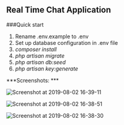 ## Real Time Chat Application
###Quick start

1. Rename .env.example to .env
2. Set up database configuration in .env file
3. *composer install*
4. *php artisan migrate*
5. *php artisan db:seed*
6. *php artisan key:generate*

***Screenshots: ***

![Screenshot at 2019-08-02 16-39-11](https://user-images.githubusercontent.com/24662381/62378061-3ef29680-b544-11e9-966c-80ec5b6adb2f.png)

![Screenshot at 2019-08-02 16-38-51](https://user-images.githubusercontent.com/24662381/62378062-3ef29680-b544-11e9-89a3-ac3ead90ef44.png)

![Screenshot at 2019-08-02 16-38-30](https://user-images.githubusercontent.com/24662381/62378063-3ef29680-b544-11e9-85d2-db8ad2a45f66.png)

